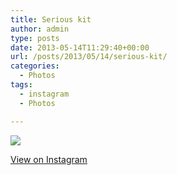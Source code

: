 ```yaml
---
title: Serious kit
author: admin
type: posts
date: 2013-05-14T11:29:40+00:00
url: /posts/2013/05/14/serious-kit/
categories:
  - Photos
tags:
  - instagram
  - Photos

---
```

<img src="http://distilleryimage8.s3.amazonaws.com/1f3e3298bc8211e2af0122000a1fbc9e_7.jpg" class="instagram-image" />

<p class="view-instagram">
  <a href="http://instagram.com/p/ZSf1ZYqlpM/">View on Instagram</a>
</p>